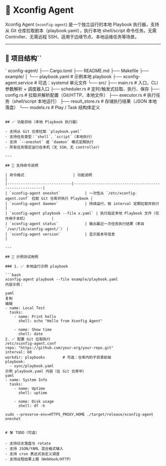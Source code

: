 # 🦀 Xconfig Agent

Xconfig Agent (`xconfig-agent`) 是一个独立运行的本地 Playbook 执行器，支持从 Git 仓库拉取剧本（playbook.yaml），执行本地 shell/script 命令任务。无需 Controller、无需远程 SSH，适用于边缘节点、本地运维任务等场景。

---

## 📁 项目结构``

`
xconfig-agent/
├── Cargo.toml
├── README.md
├── Makefile
├── example/
│ └── playbook.yaml # 示例本地 playbook
├── xconfig-agent.service # 可选：systemd 单元文件
└── src/
├── main.rs # 入口，CLI 参数解析 + 调度器入口
├── scheduler.rs # 定时/触发式拉取、执行、保存
├── config.rs # 拉取并解析配置（Git/HTTP、本地文件）
├── executor.rs # 执行任务（shell/script 本地运行）
├── result_store.rs # 存储执行结果（JSON 本地落盘）
└── models.rs # Play / Task 结构体定义
```

## ✅ 功能目标（本地 Playbook 执行器）

- 支持从 Git 仓库拉取 `playbook.yaml`
- 支持任务类型：`shell`、`script`（本地执行）
- 支持 `--oneshot` 或 `daemon` 模式定期执行
- 所有任务限定运行在本机（无 SSH，无 controller）

---

## 🧩 支持命令说明

| 命令格式                      | 功能说明                                               |
|-----------------------------|--------------------------------------------------------|
| `xconfig-agent oneshot`           | 一次性从 `/etc/xconfig-agent.conf` 拉取 Git 仓库并执行 Playbook |
| `xconfig-agent daemon`            | 持续运行，按 interval 定期拉取并执行                   |
| `xconfig-agent playbook --file x.yaml` | 执行指定本地 Playbook 文件（仅作用于本机）           |
| `xconfig-agent status`            | 输出最近一次任务执行结果（来自 `/var/lib/xconfig-agent/`） |
| `xconfig-agent version`           | 显示版本号信息                                        |

---

## 🧪 示例测试用例

### 1. ✅ 本地运行示例 playbook

```bash
xconfig-agent playbook --file example/playbook.yaml
内容示例：

yaml
复制
编辑
- name: Local Test
  tasks:
    - name: Print hello
      shell: echo "Hello from Xconfig Agent"

    - name: Show time
      shell: date
2. ✅ 配置 Git 拉取执行
/etc/xconfig-agent.conf
repo: "https://github.com/your-org/your-repo.git"
interval: 60
workdir: playbooks        # 可选：仓库内的子目录前缀
playbook:
  - sync/playbook.yaml
示例 playbook.yaml 内容（在 Git 仓库中）
yaml
- name: System Info
  tasks:
    - name: Uptime
      shell: uptime

    - name: Disk usage
      shell: df -h

sudo --preserve-env=HTTPS_PROXY,HOME ./target/release/xconfig-agent oneshot


# 🛠️ TODO（可选）

- 支持日志落盘与 rotate
- 支持 JSON/YAML 混合格式输入
- 支持 cron 表达式自定义调度
- 支持远程结果上报（WebHook/HTTP）
